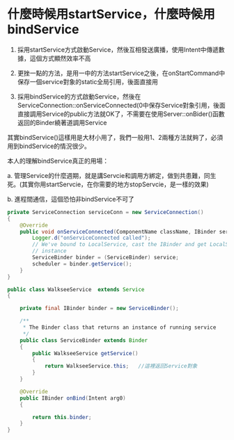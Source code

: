 # 什麼時候用startService，什麼時候用bindService



1. 採用startService方式啟動Service，然後互相發送廣播，使用Intent中傳遞數據，這個方式顯然效率不高

2. 更挫一點的方法，是用一中的方法startService之後，在onStartCommand中保存一個service對象的static全局引用，後面直接用

3. 採用bindService的方式啟動Service，然後在ServiceConnection::onServiceConnected(0中保存Service對象引用，後面直接調用Service的public方法就OK了，不需要在使用Server::onBider()函數返回的Binder繞著道調用Service


其實bindService()這樣用是大材小用了，我們一般用1、2兩種方法就夠了，必須用到bindService的情況很少。

本人的理解bindService真正的用場：

   a. 管理Service的什麼週期，就是講Servcie和調用方綁定，做到共患難，同生死。(其實你用startServcie，在你需要的地方stopServcie，是一樣的效果)

   b. 進程間通信，這個恐怕非bindService不可了




```java
private ServiceConnection serviceConn = new ServiceConnection()
{
    @Override
    public void onServiceConnected(ComponentName className, IBinder service) {
        Logger.d("onServiceConnected called");
        // We've bound to LocalService, cast the IBinder and get LocalService
        // instance
        ServiceBinder binder = (ServiceBinder) service;
        scheduler = binder.getService();
    }
}

```

```java
public class WalkseeService  extends Service
{

    private final IBinder binder = new ServiceBinder();

    /**
     * The Binder class that returns an instance of running service
     */
    public class ServiceBinder extends Binder
    {
        public WalkseeService getService()
        {
            return WalkseeService.this;   //這裡返回Service對象
        }
    }

    @Override
    public IBinder onBind(Intent arg0)
    {

        return this.binder;
    }
}

```
